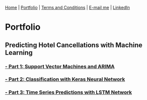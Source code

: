 [Home](https://mgcodesandstats.github.io/) |
[Portfolio](https://mgcodesandstats.github.io/portfolio/) |
[Terms and Conditions](https://mgcodesandstats.github.io/terms/) |
[E-mail me](mailto:contact@michaeljgrogan.com) |
[LinkedIn](https://www.linkedin.com/in/michaeljgrogan/)

# Portfolio

## Predicting Hotel Cancellations with Machine Learning

### [- Part 1: Support Vector Machines and ARIMA](https://www.michael-grogan.com/hotel-cancellations/)

### [- Part 2: Classification with Keras Neural Network](https://www.michael-grogan.com/hotel-cancellations/www.michael-grogan.com/hotel-cancellations-neuralnetwork)

### [- Part 3: Time Series Predictions with LSTM Network](https://www.michael-grogan.com/hotel-cancellations/www.michael-grogan.com/hotel-cancellations-lstm)
